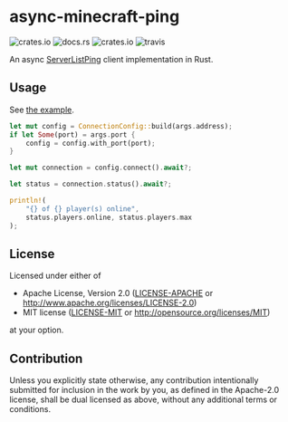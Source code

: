# async-minecraft-ping

![crates.io](https://img.shields.io/crates/v/async-minecraft-ping)
![docs.rs](https://docs.rs/async-minecraft-ping/badge.svg?version=0.1.0)
![crates.io](https://img.shields.io/crates/l/async-minecraft-ping/0.1.0)
![travis](https://travis-ci.org/LordMZTE/async-minecraft-ping.svg?branch=master)

An async [ServerListPing](https://wiki.vg/Server_List_Ping) client implementation in Rust.

## Usage

See [the example](./examples/status.rs).

```rust
let mut config = ConnectionConfig::build(args.address);
if let Some(port) = args.port {
    config = config.with_port(port);
}

let mut connection = config.connect().await?;

let status = connection.status().await?;

println!(
    "{} of {} player(s) online",
    status.players.online, status.players.max
);
```

## License

Licensed under either of

 * Apache License, Version 2.0
   ([LICENSE-APACHE](LICENSE-APACHE) or http://www.apache.org/licenses/LICENSE-2.0)
 * MIT license
   ([LICENSE-MIT](LICENSE-MIT) or http://opensource.org/licenses/MIT)

at your option.

## Contribution

Unless you explicitly state otherwise, any contribution intentionally submitted
for inclusion in the work by you, as defined in the Apache-2.0 license, shall be
dual licensed as above, without any additional terms or conditions.
